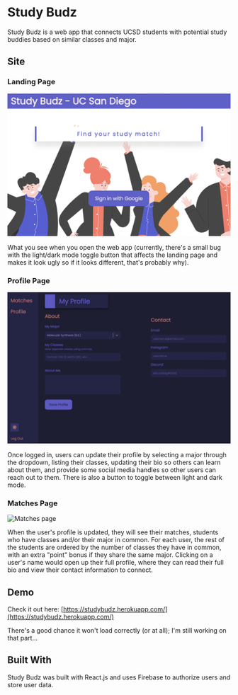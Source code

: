 # Study Budz

Study Budz is a web app that connects UCSD students with potential study buddies based on similar classes and major.

## Site
### Landing Page
![Landing Page](screenshots/landing-page.png)

What you see when you open the web app (currently, there's a small bug with the light/dark mode toggle button that affects the landing page and makes it look ugly so if it looks different, that's probably why).

### Profile Page
![Profile Page](screenshots/profile-dark.png)

Once logged in, users can update their profile by selecting a major through the dropdown, listing their classes, updating their bio so others can learn about them, and provide some social media handles so other users can reach out to them. There is also a button to toggle between light and dark mode. 

### Matches Page
![Matches page](screenshots/match-page-dark.png)

When the user's profile is updated, they will see their matches, students who have classes and/or their major in common. For each user, the rest of the students are ordered by the number of classes they have in common, with an extra "point" bonus if they share the same major. Clicking on a user's name would open up their full profile, where they can read their full bio and view their contact information to connect.

## Demo

Check it out here: [https://studybudz.herokuapp.com/](https://studybudz.herokuapp.com/)

There's a good chance it won't load correctly (or at all); I'm still working on that part...

## Built With
Study Budz was built with React.js and uses Firebase to authorize users and store user data.

